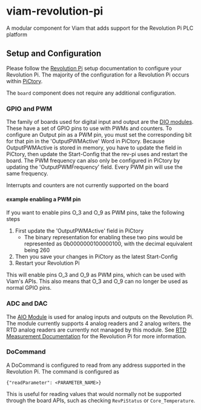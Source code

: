 # viam-revolution-pi

A modular component for Viam that adds support for the Revolution Pi PLC platform

## Setup and Configuration

Please follow the [Revolution Pi](https://revolutionpi.com/en/tutorials/quick-start-guide) setup documentation to configure your Revolution Pi. The majority of the configuration for a Revolution Pi occurs within [PiCtory](https://revolutionpi.com/en/tutorials/what-is-pictory).

The `board` component does not require any additional configuration.

### GPIO and PWM

The family of boards used for digital input and output are the [DIO modules](https://revolutionpi.com/en/tutorials/overview-revpi-io-modules). These have a set of GPIO pins to use with PWMs and counters. To configure an Output pin as a PWM pin, you must set the corresponding bit for that pin in the 'OutputPWMActive' Word in PiCtory. Because OutputPWMActive is stored in memory, you have to update the field in PiCtory, then update the Start-Config that the rev-pi uses and restart the board. The PWM frequency can also only be configured in PiCtory by updating the 'OutputPWMFrequency' field. Every PWM pin will use the same frequency.

Interrupts and counters are not currently supported on the board

#### example enabling a PWM pin

If you want to enable pins O_3 and O_9 as PWM pins, take the following steps

1.  First update the 'OutputPWMActive' field in PiCtory
    - The binary representation for enabling these two pins would be represented as 0b0000000100000100, with the decimal equivalent being 260
2.  Then you save your changes in PiCtory as the latest Start-Config
3.  Restart your Revolution Pi

This will enable pins O_3 and O_9 as PWM pins, which can be used with Viam's APIs. This also means that O_3 and O_9 can no longer be used as normal GPIO pins.

### ADC and DAC

The [AIO Module](https://revolutionpi.com/en/tutorials/overview-aio) is used for analog inputs and outputs on the Revolution Pi. The module currently supports 4 analog readers and 2 analog writers. the RTD analog readers are currently not managed by this module. See [RTD Measurement Documentation](https://revolutionpi.com/en/tutorials/overview-aio/rtd-measurement) for the Revolution Pi for more information.

### DoCommand

A DoCommand is configured to read from any address supported in the Revolution Pi. The command is configured as

```
{"readParameter": <PARAMETER_NAME>}
```

This is useful for reading values that would normally not be supported through the board APIs, such as checking `RevPiStatus` or `Core_Temperature`.
